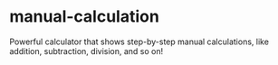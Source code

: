 # manual-calculation
Powerful calculator that shows step-by-step manual calculations, like addition, subtraction, division, and so on!
